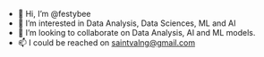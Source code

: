 - 👋 Hi, I’m @festybee
- 👀 I’m interested in Data Analysis, Data Sciences, ML and AI
- 💞️ I’m looking to collaborate on Data Analysis, AI and ML models.
- 📫 I could be reached on saintvalng@gmail.com

<!---
festybee/festybee is a ✨ special ✨ repository because its `README.md` (this file) appears on your GitHub profile.
You can click the Preview link to take a look at your changes.
--->
